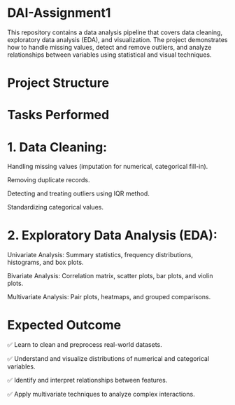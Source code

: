 # DAI-Assignment1

This repository contains a data analysis pipeline that covers data cleaning, exploratory data analysis (EDA), and visualization. The project demonstrates how to handle missing values, detect and remove outliers, and analyze relationships between variables using statistical and visual techniques.

# Project Structure

# Tasks Performed

# 1. Data Cleaning:

Handling missing values (imputation for numerical, categorical fill-in).

Removing duplicate records.

Detecting and treating outliers using IQR method.

Standardizing categorical values.

# 2. Exploratory Data Analysis (EDA):

Univariate Analysis: Summary statistics, frequency distributions, histograms, and box plots.

Bivariate Analysis: Correlation matrix, scatter plots, bar plots, and violin plots.

Multivariate Analysis: Pair plots, heatmaps, and grouped comparisons.

# Expected Outcome

✅ Learn to clean and preprocess real-world datasets.

✅ Understand and visualize distributions of numerical and categorical variables.

✅ Identify and interpret relationships between features.

✅ Apply multivariate techniques to analyze complex interactions.


